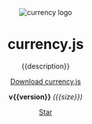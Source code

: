 <header>
  <img src="https://user-images.githubusercontent.com/1062039/31397824-9dfa15f0-adac-11e7-9869-fb20746e90c1.png" alt="currency logo">
  <h1>currency.js</h1>
  <p>{{description}}</p>
  <a class="btn" href="https://unpkg.com/currency.js/{{dist}}">Download currency.js</a>
  <p><strong>v{{version}}</strong> <em>({{size}})</em></p>
  <div class="center">
    <a class="github-button" href="https://github.com/scurker/currency.js" data-icon="octicon-star" data-size="large" data-show-count="true" aria-label="Star scurker/currency.js on GitHub">Star</a>
  </div>
</header>
